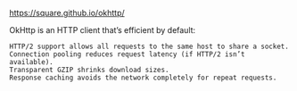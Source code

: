 https://square.github.io/okhttp/

OkHttp is an HTTP client that’s efficient by default:

    HTTP/2 support allows all requests to the same host to share a socket.
    Connection pooling reduces request latency (if HTTP/2 isn’t available).
    Transparent GZIP shrinks download sizes.
    Response caching avoids the network completely for repeat requests.
